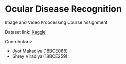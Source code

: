 # Ocular Disease Recognition

Image and Video Proocessing Course Assignment

Dataset link: [Kaggle](https://www.kaggle.com/andrewmvd/ocular-disease-recognition-odir5k)

Contributors:
- Jyot Makadiya (18BCE088)
- Shrey Viradiya (18BCE259)